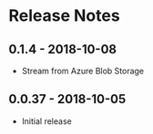 # Release Notes

## 0.1.4 - 2018-10-08

* Stream from Azure Blob Storage

## 0.0.37 - 2018-10-05

* Initial release